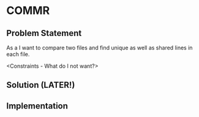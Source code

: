 # COMMR

## Problem Statement

As a <user>
I want to compare two files and find unique as well as shared lines in each file.

<Constraints - What do I not want?>

## Solution (LATER!)

## Implementation

<Share your binaries to download here>
